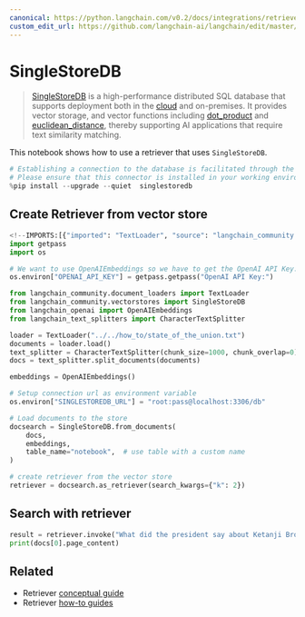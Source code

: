 ```yaml
---
canonical: https://python.langchain.com/v0.2/docs/integrations/retrievers/singlestoredb/
custom_edit_url: https://github.com/langchain-ai/langchain/edit/master/docs/docs/integrations/retrievers/singlestoredb.ipynb
---
```


# SingleStoreDB

>[SingleStoreDB](https://singlestore.com/) is a high-performance distributed SQL database that supports deployment both in the [cloud](https://www.singlestore.com/cloud/) and on-premises. It provides vector storage, and vector functions including [dot_product](https://docs.singlestore.com/managed-service/en/reference/sql-reference/vector-functions/dot_product.html) and [euclidean_distance](https://docs.singlestore.com/managed-service/en/reference/sql-reference/vector-functions/euclidean_distance.html), thereby supporting AI applications that require text similarity matching. 


This notebook shows how to use a retriever that uses `SingleStoreDB`.



```python
# Establishing a connection to the database is facilitated through the singlestoredb Python connector.
# Please ensure that this connector is installed in your working environment.
%pip install --upgrade --quiet  singlestoredb
```

## Create Retriever from vector store


```python
<!--IMPORTS:[{"imported": "TextLoader", "source": "langchain_community.document_loaders", "docs": "https://api.python.langchain.com/en/latest/document_loaders/langchain_community.document_loaders.text.TextLoader.html", "title": "SingleStoreDB"}, {"imported": "SingleStoreDB", "source": "langchain_community.vectorstores", "docs": "https://api.python.langchain.com/en/latest/vectorstores/langchain_community.vectorstores.singlestoredb.SingleStoreDB.html", "title": "SingleStoreDB"}, {"imported": "OpenAIEmbeddings", "source": "langchain_openai", "docs": "https://api.python.langchain.com/en/latest/embeddings/langchain_openai.embeddings.base.OpenAIEmbeddings.html", "title": "SingleStoreDB"}, {"imported": "CharacterTextSplitter", "source": "langchain_text_splitters", "docs": "https://api.python.langchain.com/en/latest/character/langchain_text_splitters.character.CharacterTextSplitter.html", "title": "SingleStoreDB"}]-->
import getpass
import os

# We want to use OpenAIEmbeddings so we have to get the OpenAI API Key.
os.environ["OPENAI_API_KEY"] = getpass.getpass("OpenAI API Key:")

from langchain_community.document_loaders import TextLoader
from langchain_community.vectorstores import SingleStoreDB
from langchain_openai import OpenAIEmbeddings
from langchain_text_splitters import CharacterTextSplitter

loader = TextLoader("../../how_to/state_of_the_union.txt")
documents = loader.load()
text_splitter = CharacterTextSplitter(chunk_size=1000, chunk_overlap=0)
docs = text_splitter.split_documents(documents)

embeddings = OpenAIEmbeddings()

# Setup connection url as environment variable
os.environ["SINGLESTOREDB_URL"] = "root:pass@localhost:3306/db"

# Load documents to the store
docsearch = SingleStoreDB.from_documents(
    docs,
    embeddings,
    table_name="notebook",  # use table with a custom name
)

# create retriever from the vector store
retriever = docsearch.as_retriever(search_kwargs={"k": 2})
```

## Search with retriever


```python
result = retriever.invoke("What did the president say about Ketanji Brown Jackson")
print(docs[0].page_content)
```


## Related

- Retriever [conceptual guide](/docs/concepts/#retrievers)
- Retriever [how-to guides](/docs/how_to/#retrievers)